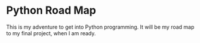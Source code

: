 # Python Road Map
 This is my adventure to get into Python programming. It will be my road map to my final project, when I am ready.

